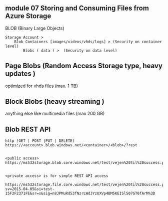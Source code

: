 ## module 07 Storing and Consuming Files from Azure Storage

BLOB (Binary Large Objects)

```
Storage Account > 
	Blob Containers [images/videos/vhds/logs] > (Security on container level)
		Blobs ( data ) >  (Security on data level)

```

## Page Blobs (Random Access Storage type, heavy updates )

optimized for vhds files (max. 1 TB)


## Block Blobs (heavy streaming )

anything else like multimedia files (max 200 GB)


## Blob REST API 

```
http [GET | POST |PUT | DELETE]	https://<account>.blob.windows.net/<container>/<blob>/?rest


<public access>
https://ms532storage.blob.core.windows.net/test/vejen%20til%20success.png


<private access> is for simple REST API access 

https://ms532storage.file.core.windows.net/test/vejen%20til%20success.png?sv=2015-04-05&si=test-15F2F2371FE&sr=s&sig=n8JPMuRd53fNzrLWdJYzUXVp4BM5KEISlS07GT0fArM%3D


```

